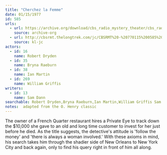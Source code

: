 ```yaml
---
title: "Cherchez la Femme"
date: 01/15/1977
id: 585
urls: 
  - url: https://archive.org/download/cbs_radio_mystery_theater/cbs_radio_mystery_theater-0551-0600.zip/cbs_radio_mystery_theater-0551-0600%2Fcbsrmt_0585_cherchez_la_femme.mp3
    source: archive-org
  - url: http://cbsrmt.thelongtrek.com/jc/CBSRMT%20-%20770115%200585%20Cherchez%20la%20femme%20vbr%20fb_jc.mp3
    source: kl-jc
actors:  
  - id: 16
    name: Robert Dryden  
  - id: 35
    name: Bryna Raeburn  
  - id: 38
    name: Ian Martin  
  - id: 269
    name: William Griffis
writers:  
  - id: 13
    name: Sam Dann
searchable: Robert Dryden,Bryna Raeburn,Ian Martin,William Griffis Sam Dann
notes:  adapted from the O. Henry classic
---
```

The owner of a French Quarter restaurant hires a Private Eye to track down the $10,000 she gave to an old and long time customer to invest for her just before he died. As the title suggests, the detective's attitude is 'follow the money' and 'there is always a woman involved.' With these axioms in mind, his search takes him through the shadier side of New Orleans to New York City and back again, only to find his query right in front of him all along.